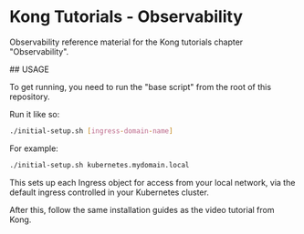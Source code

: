 # Kong Tutorials - Observability

Observability reference material for the Kong tutorials chapter "Observability".

## USAGE

To get running, you need to run the "base script" from the root of this repository.

Run it like so:

```sh
./initial-setup.sh [ingress-domain-name]
```

For example:

```sh
./initial-setup.sh kubernetes.mydomain.local
```

This sets up each Ingress object for access from your local network, via the default ingress controlled in your Kubernetes cluster.

After this, follow the same installation guides as the video tutorial from Kong.

